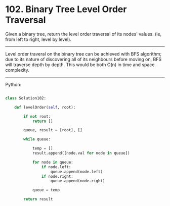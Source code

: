 # 102. Binary Tree Level Order Traversal

Given a binary tree, return the level order traversal of its nodes' values.
(ie, from left to right, level by level).

---

Level order traveral on the binary tree can be achieved with BFS algorithm; due
to its nature of discovering all of its neighbours before moving on, BFS will
traverse depth by depth. This would be both O(n) in time and space complexity.

---

Python:

```python

class Solution102:

    def levelOrder(self, root):

        if not root:
            return []

        queue, result = [root], []

        while queue:

            temp = []
            result.append([node.val for node in queue])

            for node in queue:
                if node.left:
                    queue.append(node.left)
                if node.right:
                    queue.append(node.right)

            queue = temp

        return result
```
